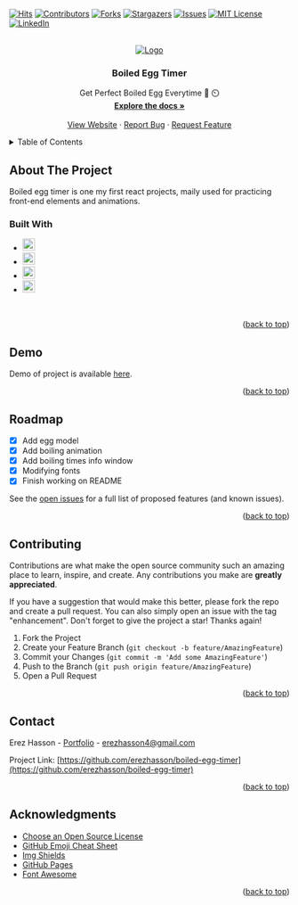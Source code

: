 <div id="top"></div>
<!--
*** Thanks for checking out the boiled-egg-timer. If you have a suggestion
*** that would make this better, please fork the repo and create a pull request
*** or simply open an issue with the tag "enhancement".
*** Don't forget to give the project a star!
*** Thanks again! Now go create something AMAZING! :D
-->



<!-- PROJECT SHIELDS -->
<!--
*** I'm using markdown "reference style" links for readability.
*** Reference links are enclosed in brackets [ ] instead of parentheses ( ).
*** See the bottom of this document for the declaration of the reference variables
*** for contributors-url, forks-url, etc. This is an optional, concise syntax you may use.
*** https://www.markdownguide.org/basic-syntax/#reference-style-links
-->
[![Hits](https://hits.seeyoufarm.com/api/count/incr/badge.svg?url=https%3A%2F%2Fgithub.com%2Ferezhasson%2Fboiled-egg-timer&count_bg=%23FFB100&title_bg=%23555555&icon=&icon_color=%23E7E7E7&title=hits&edge_flat=false)](https://hits.seeyoufarm.com)
[![Contributors][contributors-shield]][contributors-url]
[![Forks][forks-shield]][forks-url]
[![Stargazers][stars-shield]][stars-url]
[![Issues][issues-shield]][issues-url]
[![MIT License][license-shield]][license-url]
[![LinkedIn][linkedin-shield]][linkedin-url]

<!-- PROJECT LOGO -->
<br />
<div align="center">
  <a href="https://boiled-egg-timer.herokuapp.com/">
    <img src="https://user-images.githubusercontent.com/69516798/149393960-1aafacbc-cf7d-4d52-b737-f85d14c25990.png" alt="Logo">
  </a>
  
  <h3 align="center">Boiled Egg Timer</h3>

  <p align="center">
    Get Perfect Boiled Egg Everytime 🍳 ⏲️
    <br />
    <a href="https://github.com/erezhasson/boiled-egg-timer"><strong>Explore the docs »</strong></a>
    <br />
    <br />
    <a href="https://boiled-egg-timer.herokuapp.com/">View Website</a>
    ·
    <a href="https://github.com/erezhasson/boiled-egg-timer/issues">Report Bug</a>
    ·
    <a href="https://github.com/erezhasson/boiled-egg-timer/issues">Request Feature</a>
  </p>
</div>



<!-- TABLE OF CONTENTS -->
<details>
  <summary>Table of Contents</summary>
  <ol>
    <li>
      <a href="#about-the-project">About The Project</a>
      <ul>
        <li><a href="#built-with">Built With</a></li>
      </ul>
    </li>
    <li>
      <a href="#getting-started">Getting Started</a>
      <ul>
        <li><a href="#prerequisites">Prerequisites</a></li>
<!--         <li><a href="#installation">Installation</a></li> -->
      </ul>
    </li>
    <li><a href="#usage">Usage</a></li>
    <li><a href="#roadmap">Roadmap</a></li>
    <li><a href="#contributing">Contributing</a></li>
    <li><a href="#license">License</a></li>
    <li><a href="#contact">Contact</a></li>
    <li><a href="#acknowledgments">Acknowledgments</a></li>
  </ol>
</details>



<!-- ABOUT THE PROJECT -->
## About The Project

Boiled egg timer is one my first react projects, maily used for practicing front-end elements and animations.

### Built With

* <img src="https://img.shields.io/badge/React-20232A?style=for-the-badge&logo=react&logoColor=61DAFB" height="22">
* <img src="https://img.shields.io/badge/HTML5-E34F26?style=for-the-badge&logo=html5&logoColor=white" height="22">
* <img src="https://img.shields.io/badge/CSS3-1572B6?style=for-the-badge&logo=css3&logoColor=white" height="22">
* <img src="https://img.shields.io/badge/JavaScript-323330?style=for-the-badge&logo=javascript&logoColor=F7DF1E" height="22">
&nbsp;

<p align="right">(<a href="#top">back to top</a>)</p>



<!-- GETTING STARTED -->
## Demo

Demo of project is available [here](https://boiled-egg-timer.herokuapp.com/). 


 
<!-- ### Installation

_Below is an example of how you can instruct your audience on installing and setting up your app. This template doesn't rely on any external dependencies or services._

1. Get a free API Key at [https://example.com](https://example.com)
2. Clone the repo
   ```sh
   git clone https://github.com/your_username_/Project-Name.git
   ```
3. Install NPM packages
   ```sh
   npm install
   ```
4. Enter your API in `config.js`
   ```js
   const API_KEY = 'ENTER YOUR API';
   ``` -->

<p align="right">(<a href="#top">back to top</a>)</p>



<!-- ROADMAP -->
## Roadmap

- [x] Add egg model
- [x] Add boiling animation
- [x] Add boiling times info window
- [x] Modifying fonts
- [x] Finish working on README  

See the [open issues](https://github.com/erezhasson/boiled-egg-timer/issues) for a full list of proposed features (and known issues).

<p align="right">(<a href="#top">back to top</a>)</p>



<!-- CONTRIBUTING -->
## Contributing

Contributions are what make the open source community such an amazing place to learn, inspire, and create. Any contributions you make are **greatly appreciated**.

If you have a suggestion that would make this better, please fork the repo and create a pull request. You can also simply open an issue with the tag "enhancement".
Don't forget to give the project a star! Thanks again!

1. Fork the Project
2. Create your Feature Branch (`git checkout -b feature/AmazingFeature`)
3. Commit your Changes (`git commit -m 'Add some AmazingFeature'`)
4. Push to the Branch (`git push origin feature/AmazingFeature`)
5. Open a Pull Request

<p align="right">(<a href="#top">back to top</a>)</p>

<!-- CONTACT -->
## Contact

Erez Hasson - [Portfolio](https://portfolio-erezhasson.web.app/) - erezhasson4@gmail.com

Project Link: [https://github.com/erezhasson/boiled-egg-timer](https://github.com/erezhasson/boiled-egg-timer)

<p align="right">(<a href="#top">back to top</a>)</p>



<!-- ACKNOWLEDGMENTS -->
## Acknowledgments

* [Choose an Open Source License](https://choosealicense.com)
* [GitHub Emoji Cheat Sheet](https://www.webpagefx.com/tools/emoji-cheat-sheet)
* [Img Shields](https://shields.io)
* [GitHub Pages](https://pages.github.com)
* [Font Awesome](https://fontawesome.com)
<!-- * [React Icons](https://react-icons.github.io/react-icons/search) -->

<p align="right">(<a href="#top">back to top</a>)</p>



<!-- MARKDOWN LINKS & IMAGES -->
<!-- https://www.markdownguide.org/basic-syntax/#reference-style-links -->
[contributors-shield]: https://img.shields.io/github/contributors/erezhasson/boiled-egg-timer.svg?edge_flat=false
[contributors-url]: https://github.com/erezhasson/boiled-egg-timer/graphs/contributors
[forks-shield]: https://img.shields.io/github/forks/erezhasson/boiled-egg-timer.svg?edge_flat=false
[forks-url]: https://github.com/erezhasson/boiled-egg-timer/network/members
[stars-shield]: https://img.shields.io/github/stars/erezhasson/boiled-egg-timer.svg?edge_flat=false
[stars-url]: https://github.com/erezhasson/boiled-egg-timer/stargazers
[issues-shield]: https://img.shields.io/github/issues/erezhasson/boiled-egg-timer.svg?edge_flat=false
[issues-url]: https://github.com/erezhasson/boiled-egg-timer/issues
[license-shield]: https://img.shields.io/github/license/erezhasson/boiled-egg-timer.svg?edge_flat=false
[license-url]: https://github.com/erezhasson/boiled-egg-timer/blob/main/LICENSE
[linkedin-shield]: https://img.shields.io/badge/-LinkedIn-black.svg?edge_flat=false&logo=linkedin&colorB=555
[linkedin-url]: https://linkedin.com/in/erezhasson
[product-screenshot]: https://user-images.githubusercontent.com/69516798/148563962-ec12f890-a85b-489d-8688-b714f9303d65.png
